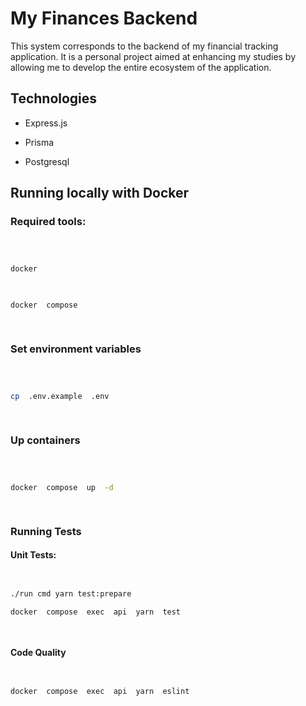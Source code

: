 
  

# My Finances Backend

  

  

This system corresponds to the backend of my financial tracking application. It is a personal project aimed at enhancing my studies by allowing me to develop the entire ecosystem of the application.

  

  

## Technologies

  

  

- Express.js

  

- Prisma

  

- Postgresql

  

  

## Running locally with Docker

  

  

### Required tools:

  

  

```bash

  

docker

  

docker  compose

  

```

  

  

### Set environment variables

  

  

```bash

  

cp  .env.example  .env

  

```

  

  

### Up containers

  

  

```bash

  

docker  compose  up  -d

  

```

  
  

### Running Tests

  

#### Unit Tests:

```bash


./run cmd yarn test:prepare

docker  compose  exec  api  yarn  test

  

```

  

#### Code Quality

```bash


docker  compose  exec  api  yarn  eslint

  

```

